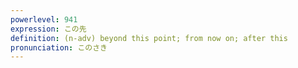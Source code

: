 ```yaml
---
powerlevel: 941
expression: この先
definition: (n-adv) beyond this point; from now on; after this
pronunciation: このさき
---
```

